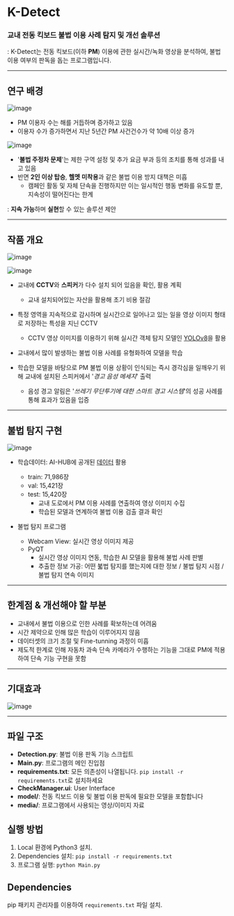 # K-Detect
### 교내 전동 킥보드 불법 이용 사례 탐지 및 개선 솔루션

: K-Detect는 전동 킥보드(이하 **PM**) 이용에 관한 실시간/녹화 영상을 분석하여, 불법 이용 여부의 판독을 돕는 프로그램입니다.

---

## 연구 배경

![image](https://github.com/bootkorea/K-Detect/assets/90824684/1fa7b9be-d203-413c-8e56-41b270776036)

+ PM 이용자 수는 해를 거듭하며 증가하고 있음
+ 이용자 수가 증가하면서 지난 5년간 PM 사건건수가 약 10배 이상 증가

![image](https://github.com/bootkorea/K-Detect/assets/90824684/7f4327fc-407a-471d-947e-ef64f1102c0d)

+ '**불법 주정차 문제**'는 제한 구역 설정 및 추가 요금 부과 등의 조치를 통해 성과를 내고 있음
+ 반면 **2인 이상 탑승**, **헬멧 미착용**과 같은 불법 이용 방지 대책은 미흡
  + 캠페인 활동 및 자체 단속을 진행하지만 이는 일시적인 행동 변화를 유도할 뿐, 지속성이 떨어진다는 한계

: **지속 가능**하며 **실현**할 수 있는 솔루션 제안

---

## 작품 개요

![image](https://github.com/bootkorea/K-Detect/assets/90824684/1ae5f3b4-6d17-4585-b9bc-f343fed19828)

![image](https://github.com/bootkorea/K-Detect/assets/90824684/a6af513e-1e48-4188-a865-3221aa0b0747)

+ 교내에 **CCTV**와 **스피커**가 다수 설치 되어 있음을 확인, 활용 계획
  + 교내 설치되어있는 자산을 활용해 초기 비용 절감

+ 특정 영역을 지속적으로 감시하며 실시간으로 일어나고 있는 일을 영상 이미지 형태로 저장하는 특성을 지닌 CCTV
  + CCTV 영상 이미지를 이용하기 위해 실시간 객체 탐지 모델인 [YOLOv8](https://github.com/ultralytics/ultralytics)을 활용  

+ 교내에서 많이 발생하는 불법 이용 사례를 유형화하여 모델을 학습
+ 학습한 모델을 바탕으로 PM 불법 이용 상황이 인식되는 즉시 경각심을 일깨우기 위해 교내에 설치된 스피커에서 '_경고 음성 메세지_' 출력
  + 음성 경고 알림은 '_쓰레기 무단투기에 대한 스마트 경고 시스템_'의 성공 사례를 통해 효과가 있음을 입증

---

## 불법 탐지 구현

![image](https://github.com/bootkorea/K-Detect/assets/90824684/39c48cde-7fd5-4c98-9140-a5f9875f4711)

+ 학습데이터: AI-HUB에 공개된 [데이터](https://aihub.or.kr/aihubdata/data/view.do?currMenu=115&topMenu=100&dataSetSn=614) 활용
  + train: 71,986장
  + val: 15,421장
  + test: 15,420장
    + 교내 도로에서 PM 이용 사례를 연출하여 영상 이미지 수집
    + 학습된 모델과 연계하여 불법 이용 검출 결과 확인

+ 불법 탐지 프로그램
  + Webcam View: 실시간 영상 이미지 제공
  + PyQT
    + 실시간 영상 이미지 연동, 학습한 AI 모델을 활용해 불법 사례 판별
    + 추출한 정보 가공: 어떤 붋법 탐지를 했는지에 대한 정보 / 불법 탐지 시점 / 불법 탐지 연속 이미지  

---

## 한계점 & 개선해야 할 부분

+ 교내에서 불법 이용으로 인한 사례를 확보하는데 어려움
+ 시간 제약으로 인해 많은 학습이 이루어지지 않음
+ 데이터셋의 크기 조절 및 Fine-tunning 과정이 미흡
+ 제도적 한계로 인해 자동차 과속 단속 카메라가 수행하는 기능을 그대로 PM에 적용하여 단속 기능 구현을 못함

---

## 기대효과

![image](https://github.com/bootkorea/K-Detect/assets/90824684/aab33609-76cd-4170-b066-084ef4663ca8)

---

## 파일 구조

- **Detection.py**: 불법 이용 판독 기능 스크립트
- **Main.py**: 프로그램의 메인 진입점
- **requirements.txt**: 모든 의존성이 나열됩니다. `pip install -r requirements.txt`로 설치하세요
- **CheckManager.ui**: User Interface
- **model/**: 전동 킥보드 이용 및 불법 이용 판독에 필요한 모델을 포함합니다
- **media/**: 프로그램에서 사용되는 영상/이미지 자료

## 실행 방법

1. Local 환경에 Python3 설치.
2. Dependencies 설치: `pip install -r requirements.txt`
3. 프로그램 실행: `python Main.py`

## Dependencies

pip 패키지 관리자를 이용하여 `requirements.txt` 파일 설치.

